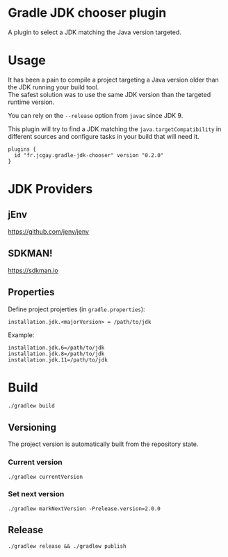 # Gradle JDK chooser plugin

A plugin to select a JDK matching the Java version targeted.

# Usage

It has been a pain to compile a project targeting a Java version older than the JDK running your build tool.  
The safest solution was to use the same JDK version than the targeted runtime version.

You can rely on the `--release` option from `javac` since JDK 9.

This plugin will try to find a JDK matching the `java.targetCompatibility` in different sources and configure tasks in your build that will need it.

    plugins {
      id "fr.jcgay.gradle-jdk-chooser" version "0.2.0"
    }

# JDK Providers

## jEnv

https://github.com/jenv/jenv

## SDKMAN!

https://sdkman.io

## Properties

Define project projerties (in `gradle.properties`):

    installation.jdk.<majorVersion> = /path/to/jdk
	
Example:

    installation.jdk.6=/path/to/jdk
	installation.jdk.8=/path/to/jdk
	installation.jdk.11=/path/to/jdk

# Build

    ./gradlew build

## Versioning

The project version is automatically built from the repository state.

### Current version

    ./gradlew currentVersion

### Set next version

    ./gradlew markNextVersion -Prelease.version=2.0.0

## Release

    ./gradlew release && ./gradlew publish
